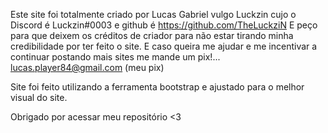 Este site foi totalmente criado por Lucas Gabriel vulgo Luckzin cujo o Discord é Luckzin#0003 e github é https://github.com/TheLuckziN
E peço para que deixem os créditos de criador para não estar tirando minha credibilidade por ter feito o site.
E caso queira me ajudar e me incentivar a continuar postando mais sites me mande um pix!... lucas.player84@gmail.com (meu pix)

Site foi feito utilizando a ferramenta bootstrap e ajustado para  o melhor visual do site.

Obrigado por acessar meu repositório <3

